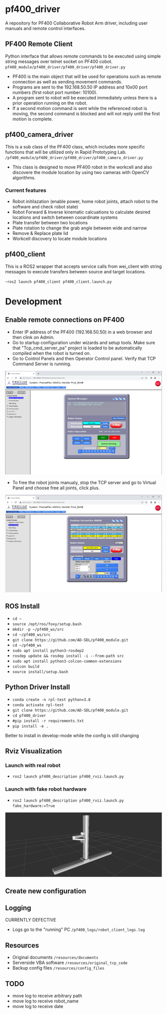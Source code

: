 # pf400_driver
A repository for PF400 Collaborative Robot Arm driver, including user manuals and remote control interfaces.

## PF400 Remote Client
Python interface that allows remote commands to be executed using simple string messages over telnet socket on PF400 cobot.  `pf400_module/pf400_driver/pf400_driver/pf400_driver.py`

- PF400 is the main object that will be used for operations such as remote connection as well as sending movement commands.
- Programs are sent to the 192.168.50.50 IP address and 10x00 port numbers (first robot port number: 10100). 
- A program sent to robot will be executed immediately unless there is a prior operation running on the robot. 
- If a second motion command is sent while the referenced robot is moving, the second command is blocked and will not reply until the first motion is complete.
## pf400_camera_driver 

This is a sub class of the PF400 class, which includes more specific functions that will be utilized only in Rapid Prototyping Lab. `/pf400_module/pf400_driver/pf400_driver/pf400_camera_driver.py`

- This class is designed to move PF400 robot in the workcell and also discovere the module location by using two cameras with OpenCV algorithms.

### Current features
* Robot initilazation (enable power, home robot joints, attach robot to the software and check robot state)
* Robot Forward & Inverse kinematic calcuations to calculate desired locations and switch between cooardinate systems
* Plate transfer between two locations
* Plate rotation to change the grab angle between wide and narrow
* Remove & Replace plate lid
* Workcell discovery to locate module locations 
## pf400_client 
This is a ROS2 wrapper that accepts service calls from wei_client with string messages to execute transfers between source and target locations.

-`ros2 launch pf400_client pf400_client.launch.py`

# Development
## Enable remote connections on PF400
- Enter IP address of the PF400 (192.168.50.50) in a web browser and then clink on Admin.
- Go to startup configuration under wizards and setup tools. Make sure that "Tcp_cmd_server_pa" project is loaded to be automatically compiled when the robot is turned on.
- Go to Control Panels and then Operator Control panel. Verify that TCP Command Server is running. 

![Control Panel TCP Server](https://github.com/AD-SDL/PF400_cobot/blob/main/resources/diagrams-figures/control-panel.png)

- To free the robot joints manualy, stop the TCP server and go to Virtual Panel and choose free all joints, click plus.

![Free Joints](https://github.com/AD-SDL/PF400_cobot/blob/main/resources/diagrams-figures/free-joint-mode.png)

## ROS Install
- `cd ~`
- `source /opt/ros/foxy/setup.bash`
- `mkdir -p ~/pf400_ws/src`
- `cd ~/pf400_ws/src`
- `git clone https://github.com/AD-SDL/pf400_module.git`
- `cd ~/pf400_ws`
- `sudo apt install python3-rosdep2`
- `rosdep update && rosdep install -i --from-path src`
- `sudo apt install python3-colcon-common-extensions`
- `colcon build`
- `source install/setup.bash`

## Python Driver Install

- `conda create -n rpl-test python=3.8`
- `conda activate rpl-test`
- `git clone https://github.com/AD-SDL/pf400_module.git`
- `cd pf400_driver`
- `#pip install -r requirements.txt`
- `pip install -e .`

Better to install in develop-mode while the config is still changing

## Rviz Visualization
### Launch with real robot
- `ros2 launch pf400_description pf400_rviz.launch.py`
### Launch with fake robot hardware
- `ros2 launch pf400_description pf400_rviz.launch.py fake_hardware:=True`

![RViz PF400 Visualization](https://github.com/AD-SDL/PF400_cobot/blob/main/resources/diagrams-figures/pf400-rviz.png)


## Create new configuration

## Logging
CURRENTLY DEFECTIVE
- Logs go to the "running" PC `/pf400_logs/robot_client_logs.log`

## Resources

* Original documents `/resources/documents`
* Serverside VBA software `/resources/original_tcp_code`
* Backup config files `/resources/config_files`

## TODO

* move log to receive arbitrary path
* move log to receive robot_name
* move log to receive date
